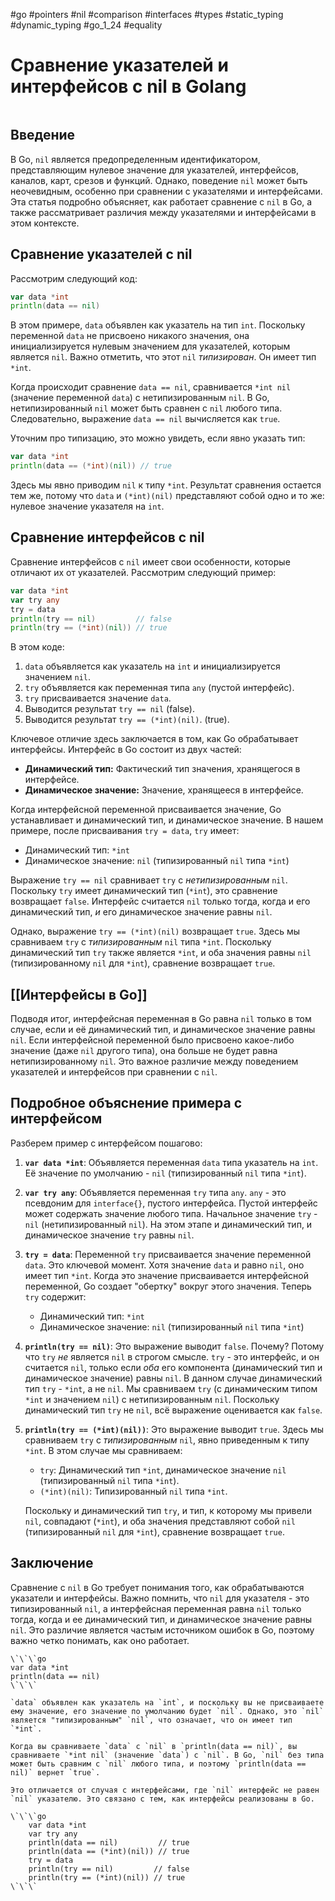 #go #pointers #nil #comparison #interfaces #types #static_typing #dynamic_typing #go_1_24 #equality

# Сравнение указателей и интерфейсов с nil в Golang

```table-of-contents
```

## Введение

В Go, `nil` является предопределенным идентификатором, представляющим нулевое значение для указателей, интерфейсов, каналов, карт, срезов и функций. Однако, поведение `nil` может быть неочевидным, особенно при сравнении с указателями и интерфейсами. Эта статья подробно объясняет, как работает сравнение с `nil` в Go, а также рассматривает различия между указателями и интерфейсами в этом контексте.

## Сравнение указателей с nil

Рассмотрим следующий код:

```go
var data *int
println(data == nil)
```

В этом примере, `data` объявлен как указатель на тип `int`. Поскольку переменной `data` не присвоено никакого значения, она инициализируется нулевым значением для указателей, которым является `nil`. Важно отметить, что этот `nil` *типизирован*. Он имеет тип `*int`.

Когда происходит сравнение `data == nil`, сравнивается `*int nil` (значение переменной `data`) с нетипизированным `nil`. В Go, нетипизированный `nil` может быть сравнен с `nil` любого типа. Следовательно, выражение `data == nil` вычисляется как `true`.

Уточним про типизацию, это можно увидеть, если явно указать тип:

```go
var data *int
println(data == (*int)(nil)) // true
```

Здесь мы явно приводим `nil` к типу `*int`. Результат сравнения остается тем же, потому что `data` и `(*int)(nil)` представляют собой одно и то же: нулевое значение указателя на `int`.

## Сравнение интерфейсов с nil

Сравнение интерфейсов с `nil` имеет свои особенности, которые отличают их от указателей. Рассмотрим следующий пример:

```go
var data *int
var try any
try = data
println(try == nil)         // false
println(try == (*int)(nil)) // true
```

В этом коде:

1.  `data` объявляется как указатель на `int` и инициализируется значением `nil`.
2.  `try` объявляется как переменная типа `any` (пустой интерфейс).
3.  `try` присваивается значение `data`.
4.   Выводится результат `try == nil` (false).
5.   Выводится результат `try == (*int)(nil)`. (true).

Ключевое отличие здесь заключается в том, как Go обрабатывает интерфейсы. Интерфейс в Go состоит из двух частей:

*   **Динамический тип:** Фактический тип значения, хранящегося в интерфейсе.
*   **Динамическое значение:** Значение, хранящееся в интерфейсе.

Когда интерфейсной переменной присваивается значение, Go устанавливает и динамический тип, и динамическое значение. В нашем примере, после присваивания `try = data`, `try` имеет:

*   Динамический тип: `*int`
*   Динамическое значение: `nil` (типизированный `nil` типа `*int`)

Выражение `try == nil` сравнивает `try` с *нетипизированным* `nil`. Поскольку `try` имеет динамический тип (`*int`), это сравнение возвращает `false`. Интерфейс считается `nil` только тогда, когда и его динамический тип, *и* его динамическое значение равны `nil`.

Однако, выражение `try == (*int)(nil)` возвращает `true`. Здесь мы сравниваем `try` с *типизированным* `nil` типа `*int`. Поскольку динамический тип `try` также является `*int`, и оба значения равны `nil` (типизированному `nil` для `*int`), сравнение возвращает `true`.

## [[Интерфейсы в Go]]

Подводя итог, интерфейсная переменная в Go равна `nil` только в том случае, если и её динамический тип, и динамическое значение равны `nil`. Если интерфейсной переменной было присвоено какое-либо значение (даже `nil` другого типа), она больше не будет равна нетипизированному `nil`.  Это важное различие между поведением указателей и интерфейсов при сравнении с `nil`.

## Подробное объяснение примера с интерфейсом

Разберем пример с интерфейсом пошагово:

1.  **`var data *int`**: Объявляется переменная `data` типа указатель на `int`.  Её значение по умолчанию - `nil` (типизированный `nil` типа `*int`).

2.  **`var try any`**: Объявляется переменная `try` типа `any`. `any` - это псевдоним для `interface{}`, пустого интерфейса. Пустой интерфейс может содержать значение любого типа.  Начальное значение `try` - `nil` (нетипизированный `nil`).  На этом этапе и динамический тип, и динамическое значение `try` равны `nil`.

3.  **`try = data`**: Переменной `try` присваивается значение переменной `data`.  Это ключевой момент.  Хотя значение `data` и равно `nil`, оно имеет тип `*int`.  Когда это значение присваивается интерфейсной переменной, Go создает "обертку" вокруг этого значения.  Теперь `try` содержит:
    *   Динамический тип: `*int`
    *   Динамическое значение: `nil` (типизированный `nil` типа `*int`)

4.  **`println(try == nil)`**: Это выражение выводит `false`.  Почему?  Потому что `try` *не* является `nil` в строгом смысле.  `try` - это интерфейс, и он считается `nil`, только если *оба* его компонента (динамический тип и динамическое значение) равны `nil`.  В данном случае динамический тип `try` - `*int`, а не `nil`.  Мы сравниваем `try` (с динамическим типом `*int` и значением `nil`) с нетипизированным `nil`.  Поскольку динамический тип `try` не `nil`, всё выражение оценивается как `false`.

5.  **`println(try == (*int)(nil))`**: Это выражение выводит `true`.  Здесь мы сравниваем `try` с *типизированным* `nil`, явно приведенным к типу `*int`.  В этом случае мы сравниваем:
    *   `try`: Динамический тип `*int`, динамическое значение `nil` (типизированный `nil` типа `*int`).
    *   `(*int)(nil)`: Типизированный `nil` типа `*int`.

    Поскольку и динамический тип `try`, и тип, к которому мы привели `nil`, совпадают (`*int`), и оба значения представляют собой `nil` (типизированный `nil` для `*int`), сравнение возвращает `true`.

## Заключение

Сравнение с `nil` в Go требует понимания того, как обрабатываются указатели и интерфейсы.  Важно помнить, что `nil` для указателя - это типизированный `nil`, а интерфейсная переменная равна `nil` только тогда, когда и ее динамический тип, и динамическое значение равны `nil`. Это различие является частым источником ошибок в Go, поэтому важно четко понимать, как оно работает.

```old
\`\`\`go
var data *int
println(data == nil)
\`\`\`

`data` объявлен как указатель на `int`, и поскольку вы не присваиваете ему значение, его значение по умолчанию будет `nil`. Однако, это `nil` является "типизированным" `nil`, что означает, что он имеет тип `*int`.

Когда вы сравниваете `data` с `nil` в `println(data == nil)`, вы сравниваете `*int nil` (значение `data`) с `nil`. В Go, `nil` без типа может быть сравним с `nil` любого типа, и поэтому `println(data == nil)` вернет `true`.

Это отличается от случая с интерфейсами, где `nil` интерфейс не равен `nil` указателю. Это связано с тем, как интерфейсы реализованы в Go.

\`\`\`go
	var data *int
	var try any
	println(data == nil)         // true
	println(data == (*int)(nil)) // true
	try = data
	println(try == nil)         // false
	println(try == (*int)(nil)) // true
\`\`\`

```